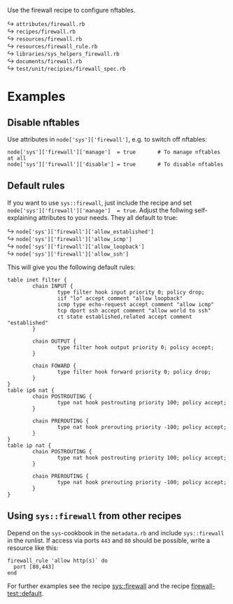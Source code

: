 Use the firewall recipe to configure nftables.

↪ `attributes/firewall.rb`  
↪ `recipes/firewall.rb`  
↪ `resources/firewall.rb`  
↪ `resources/firewall_rule.rb`  
↪ `libraries/sys_helpers_firewall.rb`  
↪ `documents/firewall.rb`  
↪ `test/unit/recipies/firewall_spec.rb`  

# Examples

## Disable nftables

Use attributes in `node['sys']['firewall']`, e.g. to switch off nftables:

    node['sys']['firewall']['manage']  = true       # To manage nftables at all
    node['sys']['firewall']['disable'] = true       # To disable nftables

## Default rules

If you want to use `sys::firewall`, just include the recipe and set
`node['sys']['firewall']['manage']  = true`.  Adjust the follwing
self-explaining attributes to your needs.  They all default to true:

↪ `node['sys']['firewall']['allow_established']`  
↪ `node['sys']['firewall']['allow_icmp']`  
↪ `node['sys']['firewall']['allow_loopback']`  
↪ `node['sys']['firewall']['allow_ssh']`  

This will give you the following default rules:

    table inet filter {
            chain INPUT {
                    type filter hook input priority 0; policy drop;
                    iif "lo" accept comment "allow loopback"
                    icmp type echo-request accept comment "allow icmp"
                    tcp dport ssh accept comment "allow world to ssh"
                    ct state established,related accept comment "established"
            }
    
            chain OUTPUT {
                    type filter hook output priority 0; policy accept;
            }
    
            chain FOWARD {
                    type filter hook forward priority 0; policy drop;
            }
    }
    table ip6 nat {
            chain POSTROUTING {
                    type nat hook postrouting priority 100; policy accept;
            }
    
            chain PREROUTING {
                    type nat hook prerouting priority -100; policy accept;
            }
    }
    table ip nat {
            chain POSTROUTING {
                    type nat hook postrouting priority 100; policy accept;
            }
    
            chain PREROUTING {
                    type nat hook prerouting priority -100; policy accept;
            }
    }


## Using `sys::firewall` from other recipes

Depend on the `sys`-cookbook in the `metadata.rb` and include
`sys::firewall` in the runlist.  If access via ports `443` and `80`
should be possible, write a resource like this:

    firewall_rule 'allow http(s)` do
      port [80,443]
    end

For further examples see the recipe
[sys::firewall](recipes/firewall.rb) and the recipe [firewall-test::default](test/fixtures/cookbooks/firewall-test/recipes/default.rb).
